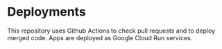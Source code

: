 # Deployments

This repository uses Github Actions to check pull requests and to deploy merged code. Apps are deployed as Google Cloud Run services.
